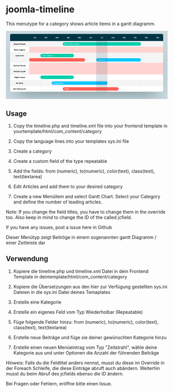 # joomla-timeline
This menutype for a category shows article items in a gantt diagramm.

![demo](https://raw.githubusercontent.com/coolcat-creations/joomla-timeline/master/gantt.png)

## Usage
1) Copy the timeline.php and timeline.xml file into your frontend template in 
yourtemplate/html/com_content/category 

2) Copy the language lines into your templates sys.ini file

3) Create a category

4) Create a custom field of the type repeatable

5) Add the fields: from (numeric), to(numeric), color(text), class(text), text(textarea)

6) Edit Articles and add them to your desired category

7) Create a new Menüitem and select Gantt Chart. Select your Category and define the number of leading articles.

Note: If you change the field titles, you have to change them in the override too. Also keep in mind to change the ID of the called jcfield.

If you have any issues, post a issue here in Github

Dieser Menütyp zeigt Beitröge in einem sogenannten gantt Diagramm / einer Zeitleiste dar

## Verwendung
1) Kopiere die timeline.php und timeline.xml Datei in dein Frontend Template in
deintemplate/html/com_content/category 

2) Kopiere die Übersetzungen aus den hier zur Verfügung gestellten sys.ini Dateien in die sys.ini Datei deines Temaplates

3) Erstelle eine Kategorie

4) Erstelle ein eigenes Feld vom Typ Wiederholbar (Repeatable) 

5) Füge folgende Felder hinzu: from (numeric), to(numeric), color(text), class(text), text(textarea)

6) Erstelle neue Beiträge und füge sie deiner gewünschten Kategorie hinzu

7) Erstelle einen neuen Menüeintrag vom Typ "Zeitstrahl", wähle deine Kategorie aus und unter Optionen die Anzahl der führenden Beiträge

Hinweis: Falls du die Feldtitel anders nennst, musst du diese im Override in der Foreach Schleife, die diese Einträge abruft auch abändern. Weiterhin musst du beim Abruf des jcfields ebenso die ID ändern.

Bei Fragen oder Fehlern, eröffne bitte einen Issue.
